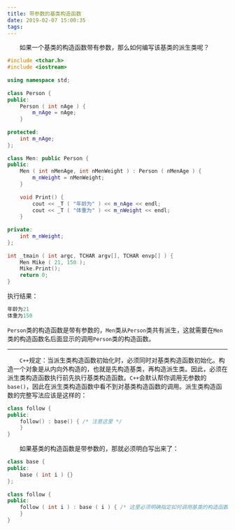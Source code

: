 ```yaml
---
title: 带参数的基类构造函数
date: 2019-02-07 15:00:35
tags:
---
```

&emsp;&emsp;如果一个基类的构造函数带有参数，那么如何编写该基类的派生类呢？

``` cpp
#include <tchar.h>
#include <iostream>
​
using namespace std;
​
class Person {
public:
    Person ( int nAge ) {
        m_nAge = nAge;
    }
​
protected:
    int m_nAge;
};
​
class Men: public Person {
public:
    Men ( int nMenAge, int nMenWeight ) : Person ( nMenAge ) {
        m_nWeight = nMenWeight;
    }
​
    void Print() {
        cout << _T ( "年龄为" ) << m_nAge << endl;
        cout << _T ( "体重为" ) << m_nWeight << endl;
    }
​
private:
    int m_nWeight;
};
​
int _tmain ( int argc, TCHAR argv[], TCHAR envp[] ) {
    Men Mike ( 21, 150 );
    Mike.Print();
    return 0;
}
```

执行结果：

``` cpp
年龄为21
体重为150
```

`Person`类的构造函数是带有参数的，`Men`类从`Person`类共有派生，这就需要在`Men`类的构造函数名后面显示的调用`Person`类的构造函数。

---

&emsp;&emsp;`C++`规定：当派生类构造函数初始化时，必须同时对基类构造函数初始化。构造一个对象是从内向外构造的，也就是先构造基类，再构造派生类。因此，必须在派生类构造函数执行前先执行基类构造函数。`C++`会默认帮你调用无参数的`base()`，因此在派生类构造函数中看不到对基类构造函数的调用。派生类构造函数的完整写法应该是这样的：

``` cpp
class follow {
public:
    follow() : base() { /* 注意这里 */
    }
}
```

&emsp;&emsp;如果基类的构造函数是带参数的，那就必须明白写出来了：

``` cpp
class base {
public:
    base ( int i ) {}
};
​
class follow {
public:
    follow ( int i ) : base ( i ) { /* 这里必须明确指定如何调用基类的构造函数 */
    }
}
```
